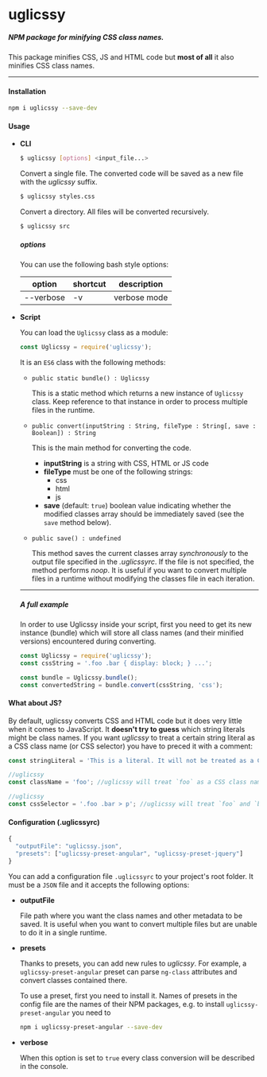 # uglicssy
##### NPM package for minifying CSS *class names*.
  This package minifies CSS, JS and HTML code but **most of all** it also minifies CSS class names.

---
#### Installation
```bash
npm i uglicssy --save-dev
```

#### Usage
+ **CLI** 

  ```bash
  $ uglicssy [options] <input_file...>
  ```

  Convert a single file. The converted code will be saved as a new file with the _uglicssy_ suffix.
  ```bash
  $ uglicssy styles.css
  ```
  
  Convert a directory. All files will be converted recursively.
  ```bash
  $ uglicssy src
  ```
  
  ##### options
  You can use the following bash style options:

  option | shortcut | description
  ------ | -------- | -----------
  --verbose | -v | verbose mode
  
+ **Script**

  You can load the `Uglicssy` class as a module:
  
  ```javascript
  const Uglicssy = require('uglicssy');
  ```
  
  It is an `ES6` class with the following methods:
  
  + `public static bundle() : Uglicssy`
  
    This is a static method which returns a new instance of `Uglicssy` class. Keep reference to that instance in order to process multiple files in the runtime.
  
  + `public convert(inputString : String, fileType : String[, save : Boolean]) : String`
  
    This is the main method for converting the code.
    + **inputString** is a string with CSS, HTML or JS code
    + **fileType** must be one of the following strings:
      + css
      + html
      + js
    + **save** (default: `true`) boolean value indicating whether the modified classes array should be immediately saved (see the `save` method below).
    
  + `public save() : undefined`
    
    This method saves the current classes array _synchronously_ to the output file specified in the _.uglicssyrc_. If the file is not specified, the method performs _noop_.
    It is useful if you want to convert multiple files in a runtime without modifying the classes file in each iteration.
  
  ---
  ##### A full example

  In order to use Uglicssy inside your script, first you need to get its new instance (bundle) which will store all class names (and their minified versions) encountered during converting.
  
  ```javascript
  const Uglicssy = require('uglicssy');
  const cssString = '.foo .bar { display: block; } ...';
  
  const bundle = Uglicssy.bundle();
  const convertedString = bundle.convert(cssString, 'css');
  ```
  
#### What about JS?

By default, uglicssy converts CSS and HTML code but it does very little when it comes to JavaScript. It **doesn't try to guess** which string literals might be class names. If you want *uglicssy* to treat a certain string literal as a CSS class name (or CSS selector) you have to preced it with a comment:
  
```javascript
const stringLiteral = 'This is a literal. It will not be treated as a CSS class';

//uglicssy
const className = 'foo'; //uglicssy will treat `foo` as a CSS class name

//uglicssy
const cssSelector = '.foo .bar > p'; //uglicssy will treat `foo` and `bar` as a CSS class names
```
  
#### Configuration (.uglicssyrc)

```javascript
{
  "outputFile": "uglicssy.json",
  "presets": ["uglicssy-preset-angular", "uglicssy-preset-jquery"]
}
```

You can add a configuration file `.uglicssyrc` to your project's root folder. It must be a `JSON` file and it accepts the following options:
+ **outputFile**

  File path where you want the class names and other metadata to be saved. It is useful when you want to convert multiple files but are unable to do it in a single runtime.
+ **presets**
  
  Thanks to presets, you can add new rules to *uglicssy*. For example, a `uglicssy-preset-angular` preset can parse `ng-class` attributes and convert classes contained there.
  
  To use a preset, first you need to install it. Names of presets in the config file are the names of their NPM packages, e.g. to install `uglicssy-preset-angular` you need to
  
  ```bash
  npm i uglicssy-preset-angular --save-dev
  ```
+ **verbose**
  
  When this option is set to `true` every class conversion will be described in the console.